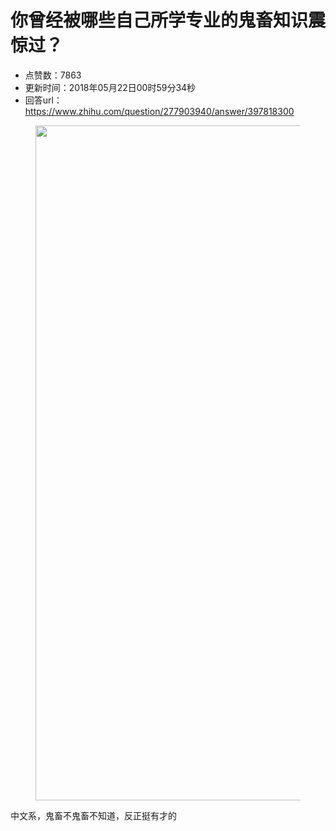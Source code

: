 # 你曾经被哪些自己所学专业的鬼畜知识震惊过？
- 点赞数：7863
- 更新时间：2018年05月22日00时59分34秒
- 回答url：https://www.zhihu.com/question/277903940/answer/397818300
<body>
 <figure data-size="normal">
  <img src="https://picx.zhimg.com/50/v2-40b3e28a3f43af5b83ef2119d01984aa_720w.jpg?source=1940ef5c" data-rawwidth="1080" data-rawheight="1923" data-size="normal" data-original-token="v2-3f8e9b2b3a0b93b1b71f9b9aebfb6a1b" data-default-watermark-src="https://picx.zhimg.com/50/v2-4e2c7641b7676fb9203deced1f8ede17_720w.jpg?source=1940ef5c" class="origin_image zh-lightbox-thumb" width="1080" data-original="https://pic1.zhimg.com/v2-40b3e28a3f43af5b83ef2119d01984aa_r.jpg?source=1940ef5c">
 </figure>
 <p data-pid="RVFWB0aB">中文系，鬼畜不鬼畜不知道，反正挺有才的</p>
</body>